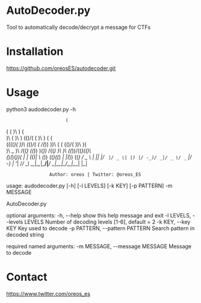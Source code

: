 # AutoDecoder.py
Tool to automatically decode/decrypt a message for CTFs

# Installation
https://github.com/oreosES/autodecoder.git

# Usage

python3 audodecoder.py -h

                          (                                     
   (             (        )\ )                  (               
   )\       (    )\ )    (()/(     (            )\ )   (   (    
((((_)(    ))\  (()/(  (  /(_))   ))\  (   (   (()/(  ))\  )(   
 )\ _ )\  /((_)  ((_)) )\(_))_   /((_) )\  )\   ((_))/((_)(()\  
 (_)_\(_)(_))(   _| | ((_)|   \ (_))  ((_)((_)  _| |(_))   ((_) 
  / _ \  | || |/ _` |/ _ \| |) |/ -_)/ _|/ _ \/ _` |/ -_) | '_| 
 /_/ \_\  \_,_|\__,_|\___/|___/ \___|\__|\___/\__,_|\___| |_|   

                    Author: oreos | Twitter: @oreos_ES


usage: audodecoder.py [-h] [-l LEVELS] [-k KEY] [-p PATTERN] -m MESSAGE

AutoDecoder.py

optional arguments:
  -h, --help            show this help message and exit
  -l LEVELS, --levels LEVELS
                        Number of decoding levels [1-6], default = 2
  -k KEY, --key KEY     Key used to decode
  -p PATTERN, --pattern PATTERN
                        Search pattern in decoded string

required named arguments:
  -m MESSAGE, --message MESSAGE
                        Message to decode

# Contact
https://www.twitter.com/oreos_es
